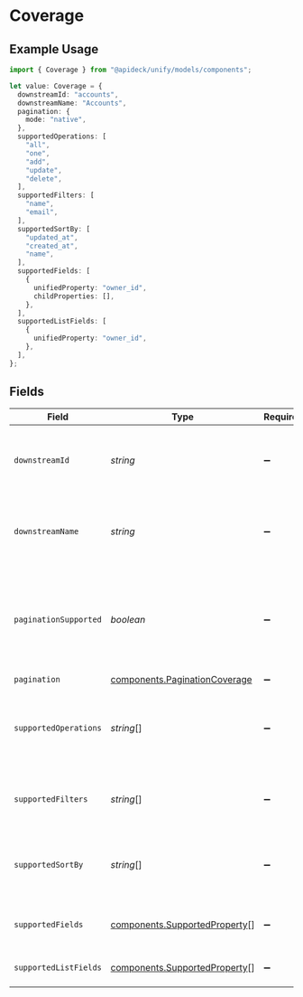 # Coverage

## Example Usage

```typescript
import { Coverage } from "@apideck/unify/models/components";

let value: Coverage = {
  downstreamId: "accounts",
  downstreamName: "Accounts",
  pagination: {
    mode: "native",
  },
  supportedOperations: [
    "all",
    "one",
    "add",
    "update",
    "delete",
  ],
  supportedFilters: [
    "name",
    "email",
  ],
  supportedSortBy: [
    "updated_at",
    "created_at",
    "name",
  ],
  supportedFields: [
    {
      unifiedProperty: "owner_id",
      childProperties: [],
    },
  ],
  supportedListFields: [
    {
      unifiedProperty: "owner_id",
    },
  ],
};
```

## Fields

| Field                                                                                                    | Type                                                                                                     | Required                                                                                                 | Description                                                                                              | Example                                                                                                  |
| -------------------------------------------------------------------------------------------------------- | -------------------------------------------------------------------------------------------------------- | -------------------------------------------------------------------------------------------------------- | -------------------------------------------------------------------------------------------------------- | -------------------------------------------------------------------------------------------------------- |
| `downstreamId`                                                                                           | *string*                                                                                                 | :heavy_minus_sign:                                                                                       | ID of the resource in the Connector's API (downstream)                                                   | accounts                                                                                                 |
| `downstreamName`                                                                                         | *string*                                                                                                 | :heavy_minus_sign:                                                                                       | Name of the resource in the Connector's API (downstream)                                                 | Accounts                                                                                                 |
| `paginationSupported`                                                                                    | *boolean*                                                                                                | :heavy_minus_sign:                                                                                       | Indicates if pagination (cursor and limit parameters) is supported on the list endpoint of the resource. |                                                                                                          |
| `pagination`                                                                                             | [components.PaginationCoverage](../../models/components/paginationcoverage.md)                           | :heavy_minus_sign:                                                                                       | N/A                                                                                                      |                                                                                                          |
| `supportedOperations`                                                                                    | *string*[]                                                                                               | :heavy_minus_sign:                                                                                       | List of supported operations on the resource.                                                            | [<br/>"all",<br/>"one",<br/>"add",<br/>"update",<br/>"delete"<br/>]                                      |
| `supportedFilters`                                                                                       | *string*[]                                                                                               | :heavy_minus_sign:                                                                                       | Supported filters on the list endpoint of the resource.                                                  | [<br/>"name",<br/>"email"<br/>]                                                                          |
| `supportedSortBy`                                                                                        | *string*[]                                                                                               | :heavy_minus_sign:                                                                                       | Supported sorting properties on the list endpoint of the resource.                                       | [<br/>"updated_at",<br/>"created_at",<br/>"name"<br/>]                                                   |
| `supportedFields`                                                                                        | [components.SupportedProperty](../../models/components/supportedproperty.md)[]                           | :heavy_minus_sign:                                                                                       | Supported fields on the detail endpoint.                                                                 |                                                                                                          |
| `supportedListFields`                                                                                    | [components.SupportedProperty](../../models/components/supportedproperty.md)[]                           | :heavy_minus_sign:                                                                                       | Supported fields on the list endpoint.                                                                   |                                                                                                          |